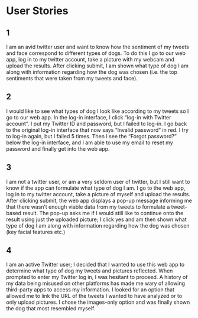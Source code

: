 # User Stories

## 1
I am an avid twitter user and want to know how the sentiment of my tweets and face correspond to different types of dogs. To do this I go to our web app, log in to my twitter account,  take a picture with my webcam and upload the results. After clicking submit, I am shown what type of dog I am along with information regarding how the dog was chosen (i.e. the top sentiments that were taken from my tweets and face).

## 2
I would like to see what types of dog I look like according to my tweets so I go to our web app. In the log-in interface, I click “log-in with Twitter account”. I put my Twitter ID and password, but I failed to log-in. I go back to the original log-in interface that now says “Invalid password” in red. I try to log-in again, but I failed 5 times. Then I see the “Forgot password?” below the log-in interface, and I am able to use my email to reset my password and finally get into the web app.

## 3
I am not a twitter user, or am a very seldom user of twitter, but I still want to know if the app can formulate what type of dog I am. I go to the web app, log in to my twitter account, take a picture of myself and upload the results. After clicking submit, the web app displays a pop-up message informing me that there wasn’t enough viable data from my tweets to formulate a tweet-based result. The pop-up asks me if I would still like to continue onto the result using just the uploaded picture; I click yes and am then shown what type of dog I am along with information regarding how the dog was chosen (key facial features etc.)

## 4
I am an active Twitter user; I decided that I wanted to use this web app to determine what type of dog my tweets and pictures reflected.  When prompted to enter my Twitter log in, I was hesitant to proceed. A history of my data being misused on other platforms has made me wary of allowing third-party apps to access my information. I looked for an option that allowed me to link the URL of the tweets I wanted to have analyzed or to only upload pictures. I chose the images-only option and was finally shown the dog that most resembled myself.
